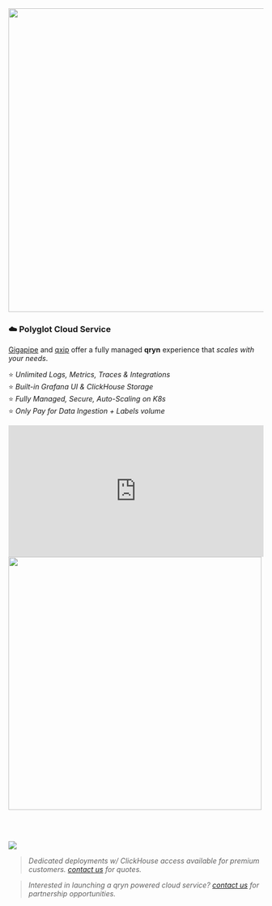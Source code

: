 <a href="https://app.gigapipe.com/signup?ref=qxip" target="_blank">
  <!-- <img src="https://user-images.githubusercontent.com/1423657/200078144-5d0b0960-2ad8-4b0c-9cdd-b7f8f9f516ae.png" width=500 /> -->
  <img src="https://user-images.githubusercontent.com/1423657/200078554-f8352174-9a6b-4f4a-90fc-1c6521d46c5b.png" width=600 />  
</a>

### ☁️ Polyglot Cloud Service

[Gigapipe](https://gigapipe.com/) and [qxip](https://metrico.in) offer a fully managed **qryn** experience that _scales with your needs_.

⭐ _Unlimited Logs, Metrics, Traces & Integrations_<br>
⭐ _Built-in Grafana UI & ClickHouse Storage_<br>
⭐ _Fully Managed, Secure, Auto-Scaling on K8s_<br>
⭐ _Only Pay for Data Ingestion + Labels volume_<br>

<iframe height="300" width="100%" scrolling="no" border=0 src="https://qryn.metrico.in/cloud/pricing.html" style="height: 260px; width: 100%; border: 0px; background: #FFF;"></iframe>

<a href="https://app.gigapipe.com/signup?ref=qxip" target="_blank">
  <img src="https://user-images.githubusercontent.com/1423657/199832448-b5b42495-bd88-45b5-a455-2e57fe828c63.png" width=500 />
</a>

<br><br>

<a href="https://app.gigapipe.com/signup?ref=qxip" target="_blank">
  <img src="https://user-images.githubusercontent.com/1423657/199849352-c95ea724-ccf0-4244-a879-643a87c0ee6d.png">
</a>

<!--
  <img src="https://user-images.githubusercontent.com/1423657/200003575-69fd497a-c1a5-4f26-909b-c3abf61858f2.png" width=250 />
-->

> _Dedicated deployments w/ ClickHouse access available for premium customers. [contact us](mailto:info@qryn.dev) for quotes._

> _Interested in launching a qryn powered cloud service? [contact us](mailto:info@qryn.dev) for partnership opportunities._

